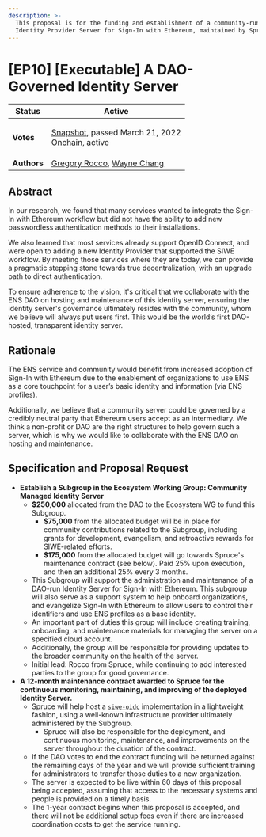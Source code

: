 ```yaml
---
description: >-
  This proposal is for the funding and establishment of a community-run OIDC
  Identity Provider Server for Sign-In with Ethereum, maintained by Spruce.
---
```


# \[EP10] \[Executable] A DAO-Governed Identity Server



| **Status**  | Active                                                                                                                                                                                                                                                                                                                                                                           |
| ----------- | -------------------------------------------------------------------------------------------------------------------------------------------------------------------------------------------------------------------------------------------------------------------------------------------------------------------------------------------------------------------------------- |
| **Votes**   | <p><a href="https://snapshot.org/#/ens.eth/proposal/0x104eb11d42813fadc2b408856e8fa2c10e34dbb4a87abaa2f089ece124263f16">Snapshot</a>, passed March 21, 2022<br><a href="https://www.withtally.com/governance/eip155:1:0x323A76393544d5ecca80cd6ef2A560C6a395b7E3/proposal/82659277767818009782194204088226418907972756681918239480374274857360772298879">Onchain</a>, active</p> |
| **Authors** | [Gregory Rocco](https://github.com/obstropolos), [Wayne Chang](https://github.com/wyc)                                                                                                                                                                                                                                                                                           |

## Abstract

In our research, we found that many services wanted to integrate the Sign-In with Ethereum workflow but did not have the ability to add new passwordless authentication methods to their installations.

We also learned that most services already support OpenID Connect, and were open to adding a new Identity Provider that supported the SIWE workflow. By meeting those services where they are today, we can provide a pragmatic stepping stone towards true decentralization, with an upgrade path to direct authentication.

To ensure adherence to the vision, it's critical that we collaborate with the ENS DAO on hosting and maintenance of this identity server, ensuring the identity server's governance ultimately resides with the community, whom we believe will always put users first. This would be the world’s first DAO-hosted, transparent identity server.

## Rationale

The ENS service and community would benefit from increased adoption of Sign-In with Ethereum due to the enablement of organizations to use ENS as a core touchpoint for a user’s basic identity and information (via ENS profiles).

Additionally, we believe that a community server could be governed by a credibly neutral party that Ethereum users accept as an intermediary. We think a non-profit or DAO are the right structures to help govern such a server, which is why we would like to collaborate with the ENS DAO on hosting and maintenance.

## Specification and Proposal Request

* **Establish a Subgroup in the Ecosystem Working Group: Community Managed Identity Server**
  * **$250,000** allocated from the DAO to the Ecosystem WG to fund this Subgroup.
    * **$75,000** from the allocated budget will be in place for community contributions related to the Subgroup, including grants for development, evangelism, and retroactive rewards for SIWE-related efforts.
    * **$175,000** from the allocated budget will go towards Spruce's maintenance contract (see below). Paid 25% upon execution, and then an additional 25% every 3 months.
  * This Subgroup will support the administration and maintenance of a DAO-run Identity Server for Sign-In with Ethereum. This subgroup will also serve as a support system to help onboard organizations, and evangelize Sign-In with Ethereum to allow users to control their identifiers and use ENS profiles as a base identity.
  * An important part of duties this group will include creating training, onboarding, and maintenance materials for managing the server on a specified cloud account.
  * Additionally, the group will be responsible for providing updates to the broader community on the health of the server.
  * Initial lead: Rocco from Spruce, while continuing to add interested parties to the group for good governance.
* **A 12-month maintenance contract awarded to Spruce for the continuous monitoring, maintaining, and improving of the deployed Identity Server.**
  * Spruce will help host a [`siwe-oidc`](https://github.com/spruceid/siwe-oidc) implementation in a lightweight fashion, using a well-known infrastructure provider ultimately administered by the Subgroup.
    * Spruce will also be responsible for the deployment, and continuous monitoring, maintenance, and improvements on the server throughout the duration of the contract.
  * If the DAO votes to end the contract funding will be returned against the remaining days of the year and we will provide sufficient training for administrators to transfer those duties to a new organization.
  * The server is expected to be live within 60 days of this proposal being accepted, assuming that access to the necessary systems and people is provided on a timely basis.
  * The 1-year contract begins when this proposal is accepted, and there will not be additional setup fees even if there are increased coordination costs to get the service running.
